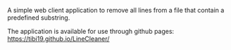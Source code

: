 A simple web client application to remove all lines from a file that contain a predefined substring. 

The application is available for use through github pages: https://tibi19.github.io/LineCleaner/
